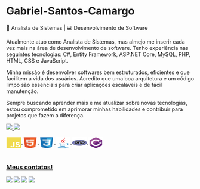 # Gabriel-Santos-Camargo

🔧 Analista de Sistemas | 💻 Desenvolvimento de Software

Atualmente atuo como Analista de Sistemas, mas almejo me inserir cada vez mais na área de desenvolvimento de software. Tenho experiência nas seguintes tecnologias: C#, Entity Framework, ASP.NET Core, MySQL, PHP, HTML, CSS e JavaScript.

Minha missão é desenvolver softwares bem estruturados, eficientes e que facilitem a vida dos usuários. Acredito que uma boa arquitetura e um código limpo são essenciais para criar aplicações escaláveis e de fácil manutenção.

Sempre buscando aprender mais e me atualizar sobre novas tecnologias, estou comprometido em aprimorar minhas habilidades e contribuir para projetos que fazem a diferença.

<div>
  <a href="https://github.com/Gabriel-S-camargo">
  <img height="180em" src="https://github-readme-stats.vercel.app/api?username=Gabriel-S-camargo&show_icons=true&theme=tokyonight&include_all_commits=true&count_private=true"/>
  <img height="180em" src="https://github-readme-stats.vercel.app/api/top-langs/?username=Gabriel-S-camargo&layout=compact&langs_count=6&theme=tokyonight"/>
</div>
<div style="display: inline_block"><br>
  <img align="center" alt="Js" height="30" width="40" src="https://raw.githubusercontent.com/devicons/devicon/master/icons/javascript/javascript-plain.svg">
  <img align="center" alt="HTML" height="30" width="40" src="https://raw.githubusercontent.com/devicons/devicon/master/icons/html5/html5-original.svg">
  <img align="center" alt="CSS" height="30" width="40" src="https://raw.githubusercontent.com/devicons/devicon/master/icons/css3/css3-original.svg">
  <img align="center" alt="JAVA" height="30" width="40" 
    src="https://github.com/devicons/devicon/blob/master/icons/java/java-original.svg">
   <img align="center" alt="php" height="30" width="40" 
    src="https://github.com/devicons/devicon/blob/master/icons/php/php-original.svg">
  <img align="center" alt="C#" height="30" width="40" 
    src="https://github.com/devicons/devicon/blob/master/icons/csharp/csharp-original.svg">
</div>
 
 <br>
 
  ### Meus contatos!
 
<div> 
  <a href="https://instagram.com/_gabriel_santosss_?igshid=YmMyMTA2M2Y=" target="_blank"><img src="https://img.shields.io/badge/-Instagram-%23E4405F?style=for-the-badge&logo=instagram&logoColor=white" target="_blank"></a>
 <a href="https://discord.gg/7TMU32pE" target="_blank"><img src="https://img.shields.io/badge/Discord-7289DA?style=for-the-badge&logo=discord&logoColor=white" target="_blank"></a> 
  <a href = "mailto:gabrielsantoscamargo8@gmail.com"><img src="https://img.shields.io/badge/-Gmail-%23333?style=for-the-badge&logo=gmail&logoColor=white" target="_blank"></a>
  <a href="https://www.linkedin.com/in/gabriel-santos-camargo-a17b402b4" target="_blank"><img src="https://img.shields.io/badge/-LinkedIn-%230077B5?style=for-the-badge&logo=linkedin&logoColor=white" target="_blank"></a> 
 
  <!--[Snake animation](https://github.com/devemdobro/devemdobro/blob/output/github-contribution-grid-snake.svg) -->

</div> 
  
  
